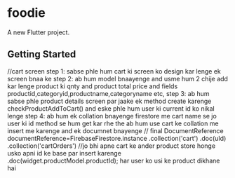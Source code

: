 # foodie

A new Flutter project.

## Getting Started

//cart screen 
step 1: sabse phle hum cart ki screen ko design kar lenge ek screen bnaa ke 
step 2: ab hum model bnaayenge and usme hum 2 chije add kar lenge product ki qnty and product total price 
and fields productid,categoryid,productname,categoryname etc,
step 3: ab hum sabse phle product details screen par jaake ek method create karenge checkProductAddToCart() and eske phle hum user ki current id ko nikal lenge
step 4: ab hum ek collation bnayenge firestore me cart name se jo user ki id method se hum get kar rhe the ab hum use cart ke collation me insert me karenge and ek documnet bnayenge
//
final DocumentReference documentReference=FirebaseFirestore.instance
.collection('cart')
.doc(uId)
.collection('cartOrders') //jo bhi apne cart ke ander product store honge usko apni id ke base par insert karenge
.doc(widget.productModel.productId);
har user ko usi ke product dikhane hai 
